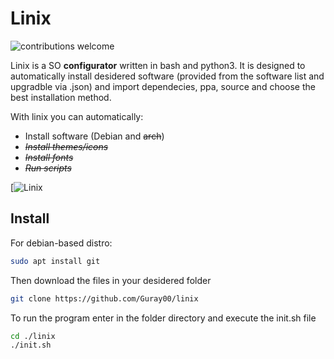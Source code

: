 # Linix  

![contributions welcome](https://img.shields.io/badge/contributions-welcome-brightgreen.svg?style=flat)

Linix is a SO **configurator** written in bash and python3. It is designed to automatically install desidered software (provided from the software list and upgradble via .json) and import dependecies, ppa, source and choose the best installation method.

With linix you can automatically:
- Install software (Debian and ~~arch~~)
- *~~Install themes/icons~~*
- ~~*Install fonts*~~
- *~~Run scripts~~*

[![Linix](https://i.imgur.com/p5VDxlT.png)

## Install
For debian-based distro:
```bash
sudo apt install git
```

Then download the files in your desidered folder
```bash
git clone https://github.com/Guray00/linix
```

To run the program enter in the folder directory and execute the init.sh file
```bash
cd ./linix
./init.sh
```
